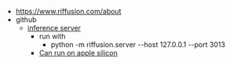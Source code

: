 - https://www.riffusion.com/about
- github
    - [inference server](https://github.com/riffusion/riffusion)
        - run with
            - python -m riffusion.server --host 127.0.0.1 --port 3013
        - [Can run on apple silicon](https://github.com/riffusion/riffusion#mps)

